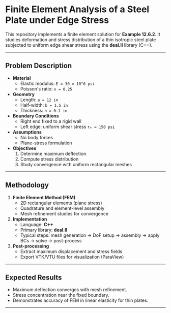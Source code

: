 # Finite Element Analysis of a Steel Plate under Edge Stress

This repository implements a finite element solution for **Example 12.6.2**. It studies deformation and stress distribution of a thin isotropic steel plate subjected to uniform edge shear stress using the **deal.II** library (C++).

---

## Problem Description

- **Material**
  - Elastic modulus: `E = 30 × 10^6 psi`
  - Poisson's ratio: `ν = 0.25`
- **Geometry**
  - Length: `a = 12 in`
  - Half-width: `b = 1.5 in`
  - Thickness: `h = 0.1 in`
- **Boundary Conditions**
  - Right end fixed to a rigid wall
  - Left edge: uniform shear stress `τ₀ = 150 psi`
- **Assumptions**
  - No body forces
  - Plane-stress formulation
- **Objectives**
  1. Determine maximum deflection
  2. Compute stress distribution
  3. Study convergence with uniform rectangular meshes

---

## Methodology

1. **Finite Element Method (FEM)**
   - 2D rectangular elements (plane stress)
   - Quadrature and element-level assembly
   - Mesh refinement studies for convergence
2. **Implementation**
   - Language: **C++**
   - Primary library: **deal.II**
   - Typical steps: mesh generation → DoF setup → assembly → apply BCs → solve → post-process
3. **Post-processing**
   - Extract maximum displacement and stress fields
   - Export VTK/VTU files for visualization (ParaView)

---

## Expected Results

- Maximum deflection converges with mesh refinement.
- Stress concentration near the fixed boundary.
- Demonstrates accuracy of FEM in linear elasticity for thin plates.

---

